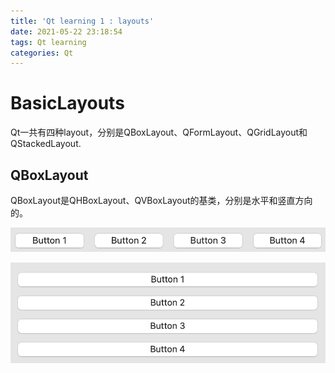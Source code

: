 ```yaml
---
title: 'Qt learning 1 : layouts'
date: 2021-05-22 23:18:54
tags: Qt learning
categories: Qt
---
```


# BasicLayouts

Qt一共有四种layout，分别是QBoxLayout、QFormLayout、QGridLayout和QStackedLayout.

<!--more-->

## QBoxLayout

QBoxLayout是QHBoxLayout、QVBoxLayout的基类，分别是水平和竖直方向的。

![截屏2021-05-22 下午9.33.41](https://raw.githubusercontent.com/iDealYangHao/blogImages/master/20210522215333.png)

![截屏2021-05-22 下午10.58.36](https://raw.githubusercontent.com/iDealYangHao/blogImages/master/20210522225847.png)

